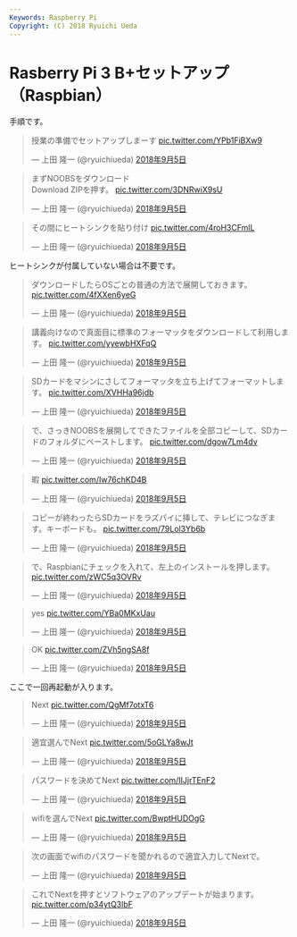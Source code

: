 ```yaml
---
Keywords: Raspberry Pi
Copyright: (C) 2018 Ryuichi Ueda
---
```


# Rasberry Pi 3 B+セットアップ（Raspbian）

手順です。

<blockquote class="twitter-tweet" data-lang="ja"><p lang="ja" dir="ltr">授業の準備でセットアップしまーす <a href="https://t.co/YPb1FiBXw9">pic.twitter.com/YPb1FiBXw9</a></p>&mdash; 上田 隆一 (@ryuichiueda) <a href="https://twitter.com/ryuichiueda/status/1037267448523677697?ref_src=twsrc%5Etfw">2018年9月5日</a></blockquote>
<script async src="https://platform.twitter.com/widgets.js" charset="utf-8"></script>

<blockquote class="twitter-tweet" data-lang="ja"><p lang="ja" dir="ltr">まずNOOBSをダウンロード<br>Download ZIPを押す。 <a href="https://t.co/3DNRwiX9sU">pic.twitter.com/3DNRwiX9sU</a></p>&mdash; 上田 隆一 (@ryuichiueda) <a href="https://twitter.com/ryuichiueda/status/1037268256959082496?ref_src=twsrc%5Etfw">2018年9月5日</a></blockquote>

<blockquote class="twitter-tweet" data-lang="ja"><p lang="ja" dir="ltr">その間にヒートシンクを貼り付け <a href="https://t.co/4roH3CFmlL">pic.twitter.com/4roH3CFmlL</a></p>&mdash; 上田 隆一 (@ryuichiueda) <a href="https://twitter.com/ryuichiueda/status/1037268915888435205?ref_src=twsrc%5Etfw">2018年9月5日</a></blockquote>

ヒートシンクが付属していない場合は不要です。

<blockquote class="twitter-tweet" data-lang="ja"><p lang="ja" dir="ltr">ダウンロードしたらOSごとの普通の方法で展開しておきます。 <a href="https://t.co/4fXXen6yeG">pic.twitter.com/4fXXen6yeG</a></p>&mdash; 上田 隆一 (@ryuichiueda) <a href="https://twitter.com/ryuichiueda/status/1037269318981931008?ref_src=twsrc%5Etfw">2018年9月5日</a></blockquote>


<blockquote class="twitter-tweet" data-lang="ja"><p lang="ja" dir="ltr">講義向けなので真面目に標準のフォーマッタをダウンロードして利用します。 <a href="https://t.co/yyewbHXFqQ">pic.twitter.com/yyewbHXFqQ</a></p>&mdash; 上田 隆一 (@ryuichiueda) <a href="https://twitter.com/ryuichiueda/status/1037270001353248770?ref_src=twsrc%5Etfw">2018年9月5日</a></blockquote>

<blockquote class="twitter-tweet" data-lang="ja"><p lang="ja" dir="ltr">SDカードをマシンにさしてフォーマッタを立ち上げてフォーマットします。 <a href="https://t.co/XVHHa96jdb">pic.twitter.com/XVHHa96jdb</a></p>&mdash; 上田 隆一 (@ryuichiueda) <a href="https://twitter.com/ryuichiueda/status/1037270798120017920?ref_src=twsrc%5Etfw">2018年9月5日</a></blockquote>

<blockquote class="twitter-tweet" data-lang="ja"><p lang="ja" dir="ltr">で、さっきNOOBSを展開してできたファイルを全部コピーして、SDカードのフォルダにペーストします。 <a href="https://t.co/dgow7Lm4dv">pic.twitter.com/dgow7Lm4dv</a></p>&mdash; 上田 隆一 (@ryuichiueda) <a href="https://twitter.com/ryuichiueda/status/1037271124160049152?ref_src=twsrc%5Etfw">2018年9月5日</a></blockquote>

<blockquote class="twitter-tweet" data-lang="ja"><p lang="ja" dir="ltr">暇 <a href="https://t.co/Iw76chKD4B">pic.twitter.com/Iw76chKD4B</a></p>&mdash; 上田 隆一 (@ryuichiueda) <a href="https://twitter.com/ryuichiueda/status/1037271266086936576?ref_src=twsrc%5Etfw">2018年9月5日</a></blockquote>

<blockquote class="twitter-tweet" data-lang="ja"><p lang="ja" dir="ltr">コピーが終わったらSDカードをラズパイに挿して、テレビにつなぎます。キーボードも。 <a href="https://t.co/79Lol3Yb6b">pic.twitter.com/79Lol3Yb6b</a></p>&mdash; 上田 隆一 (@ryuichiueda) <a href="https://twitter.com/ryuichiueda/status/1037272782189416448?ref_src=twsrc%5Etfw">2018年9月5日</a></blockquote>


<blockquote class="twitter-tweet" data-lang="ja"><p lang="ja" dir="ltr">で、Raspbianにチェックを入れて、左上のインストールを押します。 <a href="https://t.co/zWC5q3OVRv">pic.twitter.com/zWC5q3OVRv</a></p>&mdash; 上田 隆一 (@ryuichiueda) <a href="https://twitter.com/ryuichiueda/status/1037273153716682753?ref_src=twsrc%5Etfw">2018年9月5日</a></blockquote>

<blockquote class="twitter-tweet" data-lang="ja"><p lang="und" dir="ltr">yes <a href="https://t.co/YBa0MKxUau">pic.twitter.com/YBa0MKxUau</a></p>&mdash; 上田 隆一 (@ryuichiueda) <a href="https://twitter.com/ryuichiueda/status/1037273241306378240?ref_src=twsrc%5Etfw">2018年9月5日</a></blockquote>

<blockquote class="twitter-tweet" data-lang="ja"><p lang="und" dir="ltr">OK <a href="https://t.co/ZVh5ngSA8f">pic.twitter.com/ZVh5ngSA8f</a></p>&mdash; 上田 隆一 (@ryuichiueda) <a href="https://twitter.com/ryuichiueda/status/1037276919253819394?ref_src=twsrc%5Etfw">2018年9月5日</a></blockquote>

ここで一回再起動が入ります。

<blockquote class="twitter-tweet" data-lang="ja"><p lang="en" dir="ltr">Next <a href="https://t.co/QgMf7otxT6">pic.twitter.com/QgMf7otxT6</a></p>&mdash; 上田 隆一 (@ryuichiueda) <a href="https://twitter.com/ryuichiueda/status/1037277112481153024?ref_src=twsrc%5Etfw">2018年9月5日</a></blockquote>

<blockquote class="twitter-tweet" data-lang="ja"><p lang="ja" dir="ltr">適宜選んでNext <a href="https://t.co/5oGLYa8wJt">pic.twitter.com/5oGLYa8wJt</a></p>&mdash; 上田 隆一 (@ryuichiueda) <a href="https://twitter.com/ryuichiueda/status/1037277340449951744?ref_src=twsrc%5Etfw">2018年9月5日</a></blockquote>

<blockquote class="twitter-tweet" data-lang="ja"><p lang="ja" dir="ltr">パスワードを決めてNext <a href="https://t.co/IIJjrTEnF2">pic.twitter.com/IIJjrTEnF2</a></p>&mdash; 上田 隆一 (@ryuichiueda) <a href="https://twitter.com/ryuichiueda/status/1037277705950003201?ref_src=twsrc%5Etfw">2018年9月5日</a></blockquote>

<blockquote class="twitter-tweet" data-lang="ja"><p lang="ja" dir="ltr">wifiを選んでNext <a href="https://t.co/BwptHUDOgG">pic.twitter.com/BwptHUDOgG</a></p>&mdash; 上田 隆一 (@ryuichiueda) <a href="https://twitter.com/ryuichiueda/status/1037278449000308738?ref_src=twsrc%5Etfw">2018年9月5日</a></blockquote>


<blockquote class="twitter-tweet" data-lang="ja"><p lang="ja" dir="ltr">次の画面でwifiのパスワードを聞かれるので適宜入力してNextで。</p>&mdash; 上田 隆一 (@ryuichiueda) <a href="https://twitter.com/ryuichiueda/status/1037278659638308864?ref_src=twsrc%5Etfw">2018年9月5日</a></blockquote>

<blockquote class="twitter-tweet" data-lang="ja"><p lang="ja" dir="ltr">これでNextを押すとソフトウェアのアップデートが始まります。 <a href="https://t.co/p34ytQ3lbF">pic.twitter.com/p34ytQ3lbF</a></p>&mdash; 上田 隆一 (@ryuichiueda) <a href="https://twitter.com/ryuichiueda/status/1037278906116493312?ref_src=twsrc%5Etfw">2018年9月5日</a></blockquote>

